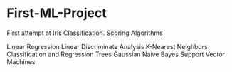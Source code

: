 # First-ML-Project

First attempt at Iris Classification.
Scoring Algorithms

Linear Regression
Linear Discriminate Analysis
K-Nearest Neighbors
Classification and Regression Trees
Gaussian Naive Bayes
Support Vector Machines
